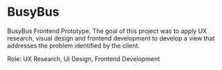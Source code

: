 # BusyBus
BusyBus Frontend Prototype. The goal of this project was to apply UX research, visual design and frontend development to develop a view that addresses the problem identified by the client.

Role: UX Research, UI Design, Frontend Development

